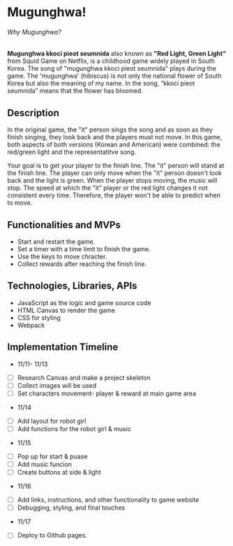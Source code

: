 # Mugunghwa!

######  Why Mugunghwa?
**Mugunghwa kkoci pieot seumnida** also known as  __"Red Light, Green Light"__ from Squid Game on Netflix, is a childhood game widely played in South Korea. The song of "mugunghwa kkoci pieot seumnida" plays during the game. The 'mugunghwa' (hibiscus) is not only the national flower of South Korea but also the meaning of my name. In the song, “kkoci pieot seumnida” means that the flower has bloomed. 

## Description
In the original game, the "it" person sings the song and as soon as they finish singing, they look back and the players must not move. In this game, both aspects of both versions (Korean and American) were combined: the red/green light and the representatitve song.

Your goal is to get your player to the finish line. The "it" person will stand at the finish line. The player can only move when the "it" person doesn't look back and the light is green. When the player stops moving, the music will stop. The speed at which the "it" player or the red light changes it not consistent every time. Therefore, the player won't be able to predict when to move.

## Functionalities and MVPs
* Start and restart the game.
* Set a timer with a time limit to finish the game.
* Use the keys to move chracter.
* Collect rewards after reaching the finish line. 

## Technologies, Libraries, APIs
* JavaScript as the logic and game source code
* HTML Canvas to render the game
* CSS for styling
* Webpack

<!-- ## Wireframe
![This is an image](wire.png) -->

## Implementation Timeline
* 11/11- 11/13
- [ ] Research Canvas and make a project skeleton
- [ ] Collect images will be used
- [ ] Set characters movement- player & reward at main game area

* 11/14
- [ ] Add layout for robot girl
- [ ] Add functions for the robot girl & music

* 11/15
- [ ] Pop up for start & puase
- [ ] Add music funcion
- [ ] Create buttons at side & light

* 11/16
- [ ] Add links, instructions, and other functionality to game website
- [ ] Debugging, styling, and final touches

* 11/17
- [ ] Deploy to Github pages.